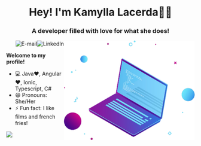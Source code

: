 <h1 align="center">Hey! I'm Kamylla Lacerda👋😄</h1>
<h3 align="center">A developer filled with love for what she does!</h3>

<img align="right" src="https://raw.githubusercontent.com/KamyllaLacerda/KamyllaLacerda/main/img/computer.png" width="350"/>

<a href="https://www.linkedin.com/in/kamylla-lacerda/">
<img align="right" alt="LinkedIn" src="https://img.shields.io/badge/-Kamylla%20Lacerda-blue"/>
</a>

<a href="mailto:kamyllarlacerda@gmail.com">
<img align="right" alt="E-mail" src="https://img.shields.io/badge/-Contact%20me-purple"/>
</a>

<br/>

<strong>Welcome to my profile!</strong>
- 💻 Java❤️, Angular❤️, Ionic, Typescript, C#
- 😄 Pronouns: She/Her
- ⚡ Fun fact: I like films and french fries!

 <div>
  <a href="https://github.com/Kamylla-Lacerda">
  <!-- <img height="140px" width"50%" src="https://github-readme-stats.vercel.app/api?username=KamyllaLacerda&show_icons=true&theme=dark&include_all_commits=true&count_private=true"/> -->
 <img height="140px" width"50%" src="https://github-readme-stats.vercel.app/api/top-langs/?username=KamyllaLacerda&layout=compact&langs_count=7&theme=dark"/>
</div>
